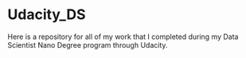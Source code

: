# Udacity_DS
Here is a repository for all of my work that I completed during my Data Scientist Nano Degree program through Udacity.
